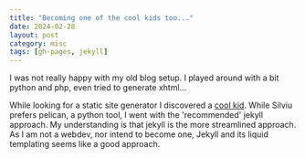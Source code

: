 ```yaml
---
title: "Becoming one of the cool kids too..."
date: 2024-02-28
layout: post
category: misc
tags: [gh-pages, jekyll]
---
```


I was not really happy with my old blog setup. I played around with a bit python and php, even tried to generate xhtml...

While looking for a static site generator I discovered a [cool kid](https://razius.com/articles/ditching-wordpress-and-becoming-one-of-the-cool-kids.html).
While Silviu prefers pelican, a python tool, I went with the 'recommended' jekyll approach.
My understanding is that jekyll is the more streamlined approach. As I am not a webdev, nor intend to become one, Jekyll and its liquid templating seems like a good approach.